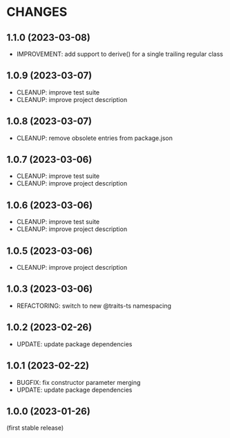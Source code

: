 
CHANGES
=======

1.1.0 (2023-03-08)
------------------

- IMPROVEMENT: add support to derive() for a single trailing regular class

1.0.9 (2023-03-07)
------------------

- CLEANUP: improve test suite
- CLEANUP: improve project description

1.0.8 (2023-03-07)
------------------

- CLEANUP: remove obsolete entries from package.json

1.0.7 (2023-03-06)
------------------

- CLEANUP: improve test suite
- CLEANUP: improve project description

1.0.6 (2023-03-06)
------------------

- CLEANUP: improve test suite
- CLEANUP: improve project description

1.0.5 (2023-03-06)
------------------

- CLEANUP: improve project description

1.0.3 (2023-03-06)
------------------

- REFACTORING: switch to new @traits-ts namespacing

1.0.2 (2023-02-26)
------------------

- UPDATE: update package dependencies

1.0.1 (2023-02-22)
------------------

- BUGFIX: fix constructor parameter merging
- UPDATE: update package dependencies

1.0.0 (2023-01-26)
------------------

(first stable release)


